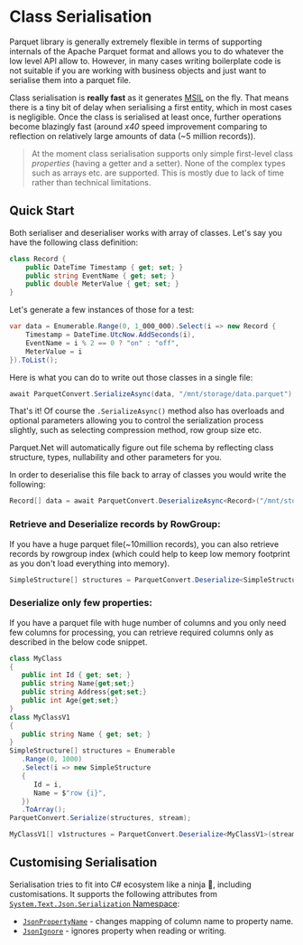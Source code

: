 # Class Serialisation

Parquet library is generally extremely flexible in terms of supporting internals of the Apache Parquet format and allows you to do whatever the low level API allow to. However, in many cases writing boilerplate code is not suitable if you are working with business objects and just want to serialise them into a parquet file. 

Class serialisation is **really fast** as it generates [MSIL](https://en.wikipedia.org/wiki/Common_Intermediate_Language) on the fly. That means there is a tiny bit of delay when serialising a first entity, which in most cases is negligible. Once the class is serialised at least once, further operations become blazingly fast (around *x40* speed improvement comparing to reflection on relatively large amounts of data (~5 million records)).

> At the moment class serialisation supports only simple first-level class *properties* (having a getter and a setter). None of the complex types such as arrays etc. are supported. This is mostly due to lack of time rather than technical limitations.

## Quick Start

Both serialiser and deserialiser works with array of classes. Let's say you have the following class definition:

```csharp
class Record {
    public DateTime Timestamp { get; set; }
    public string EventName { get; set; }
    public double MeterValue { get; set; }
}
```

Let's generate a few instances of those for a test:

```csharp
var data = Enumerable.Range(0, 1_000_000).Select(i => new Record {
    Timestamp = DateTime.UtcNow.AddSeconds(i),
    EventName = i % 2 == 0 ? "on" : "off",
    MeterValue = i 
}).ToList();
```

Here is what you can do to write out those classes in a single file:

```csharp
await ParquetConvert.SerializeAsync(data, "/mnt/storage/data.parquet");
```

That's it! Of course the `.SerializeAsync()` method also has overloads and optional parameters allowing you to control the serialization process slightly, such as selecting compression method, row group size etc.

Parquet.Net will automatically figure out file schema by reflecting class structure, types, nullability and other parameters for you.

In order to deserialise this file back to array of classes you would write the following:

```csharp
Record[] data = await ParquetConvert.DeserializeAsync<Record>("/mnt/storage/data.parquet");
```
### Retrieve and Deserialize records by RowGroup:

If you have a huge parquet file(~10million records), you can also retrieve records by rowgroup index (which could help to keep low memory footprint as you don't load everything into memory).
```csharp
SimpleStructure[] structures = ParquetConvert.Deserialize<SimpleStructure>(stream,rowGroupIndex);
```
### Deserialize only few properties:

If you have a parquet file with huge number of columns and you only need few columns for processing, you can retrieve required columns only as described in the below code snippet.
```csharp
class MyClass
{
   public int Id { get; set; }
   public string Name{get;set;}
   public string Address{get;set;}
   public int Age{get;set;}
}
class MyClassV1
{
   public string Name { get; set; }
}
SimpleStructure[] structures = Enumerable
   .Range(0, 1000)
   .Select(i => new SimpleStructure
   {
      Id = i,
      Name = $"row {i}",
   })
   .ToArray();
ParquetConvert.Serialize(structures, stream);

MyClassV1[] v1structures = ParquetConvert.Deserialize<MyClassV1>(stream,rowGroupIndex);
```

## Customising Serialisation

Serialisation tries to fit into C# ecosystem like a ninja 🥷, including customisations. It supports the following attributes from [`System.Text.Json.Serialization` Namespace](https://learn.microsoft.com/en-us/dotnet/api/system.text.json.serialization?view=net-7.0):

- [`JsonPropertyName`](https://learn.microsoft.com/en-us/dotnet/api/system.text.json.serialization.jsonpropertynameattribute?view=net-7.0) - changes mapping of column name to property name.
- [`JsonIgnore`](https://learn.microsoft.com/en-us/dotnet/api/system.text.json.serialization.jsonignoreattribute?view=net-7.0) - ignores property when reading or writing.
